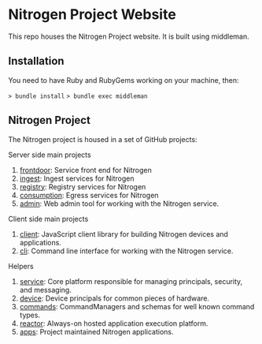 # Nitrogen Project Website

This repo houses the Nitrogen Project website. It is built using middleman.

## Installation

You need to have Ruby and RubyGems working on your machine, then:

`> bundle install`
`> bundle exec middleman`

## Nitrogen Project

The Nitrogen project is housed in a set of GitHub projects:

Server side main projects
1. [frontdoor](http://github.com/nitrogenjs/frontdoor): Service front end for Nitrogen
2. [ingest](http://github.com/nitrogenjs/ingest): Ingest services for Nitrogen
3. [registry](http://github.com/nitrogenjs/registry): Registry services for Nitrogen
4. [consumption](http://github.com/nitrogenjs/consumption): Egress services for Nitrogen
5. [admin](https://github.com/nitrogenjs/admin): Web admin tool for working with the Nitrogen service.

Client side main projects
1. [client](https://github.com/nitrogenjs/client): JavaScript client library for building Nitrogen devices and applications.
2. [cli](https://github.com/nitrogenjs/cli): Command line interface for working with the Nitrogen service.


Helpers
1. [service](https://github.com/nitrogenjs/service): Core platform responsible for managing principals, security, and messaging.
2. [device](https://github.com/nitrogenjs/devices): Device principals for common pieces of hardware.
3. [commands](https://github.com/nitrogenjs/commands): CommandManagers and schemas for well known command types.
4. [reactor](https://github.com/nitrogenjs/reactor): Always-on hosted application execution platform.
5. [apps](https://github.com/nitrogenjs/apps): Project maintained Nitrogen applications.